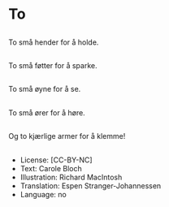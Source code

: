 # To

##
To små hender for å holde.

##

##
To små føtter for å sparke.

##

##
To små øyne for å se.

##

##
To små ører for å høre.

##

##
Og to kjærlige armer for å klemme!

##

##
* License: [CC-BY-NC]
* Text: Carole Bloch
* Illustration: Richard MacIntosh
* Translation: Espen Stranger-Johannessen
* Language: no
